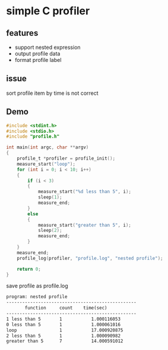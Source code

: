 # simple C profiler

## features
* support nested expression
* output profile data
* format profile label

## issue
sort profile item by time is not correct

## Demo
```c
#include <stdint.h>
#include <stdio.h>
#include "profile.h"

int main(int argc, char **argv)
{
    profile_t *profiler = profile_init();
    measure_start("loop");
    for (int i = 0; i < 10; i++)
    {
        if (i < 3)
        {
            measure_start("%d less than 5", i);
            sleep(1);
            measure_end;
        }
        else
        {
            measure_start("greater than 5", i);
            sleep(2);
            measure_end;
        }
    }
    measure_end;
    profile_log(profiler, "profile.log", "nested profile");

    return 0;
}
```

save profile as profile.log

```txt
program: nested profile
-------------------------------------------------
       function     count    time(sec)
-------------------------------------------------
1 less than 5       1           1.000116053
0 less than 5       1           1.000061016
loop                1           17.000920875
2 less than 5       1           1.000090982
greater than 5      7           14.000591012
```